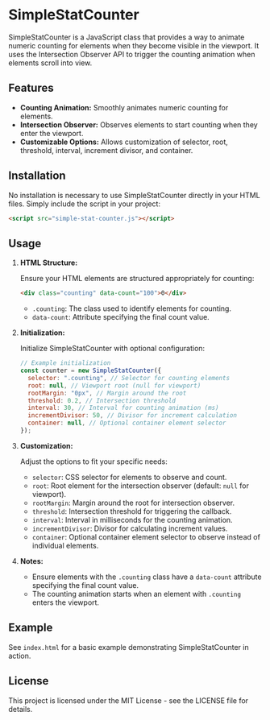 # SimpleStatCounter

SimpleStatCounter is a JavaScript class that provides a way to animate numeric counting for elements when they become visible in the viewport. It uses the Intersection Observer API to trigger the counting animation when elements scroll into view.

## Features

- **Counting Animation:** Smoothly animates numeric counting for elements.
- **Intersection Observer:** Observes elements to start counting when they enter the viewport.
- **Customizable Options:** Allows customization of selector, root, threshold, interval, increment divisor, and container.

## Installation

No installation is necessary to use SimpleStatCounter directly in your HTML files. Simply include the script in your project:

```html
<script src="simple-stat-counter.js"></script>
```

## Usage

1. **HTML Structure:**

   Ensure your HTML elements are structured appropriately for counting:

   ```html
   <div class="counting" data-count="100">0</div>
   ```

   - `.counting`: The class used to identify elements for counting.
   - `data-count`: Attribute specifying the final count value.

2. **Initialization:**

   Initialize SimpleStatCounter with optional configuration:

   ```javascript
   // Example initialization
   const counter = new SimpleStatCounter({
     selector: ".counting", // Selector for counting elements
     root: null, // Viewport root (null for viewport)
     rootMargin: "0px", // Margin around the root
     threshold: 0.2, // Intersection threshold
     interval: 30, // Interval for counting animation (ms)
     incrementDivisor: 50, // Divisor for increment calculation
     container: null, // Optional container element selector
   });
   ```

3. **Customization:**

   Adjust the options to fit your specific needs:

   - `selector`: CSS selector for elements to observe and count.
   - `root`: Root element for the intersection observer (default: `null` for viewport).
   - `rootMargin`: Margin around the root for intersection observer.
   - `threshold`: Intersection threshold for triggering the callback.
   - `interval`: Interval in milliseconds for the counting animation.
   - `incrementDivisor`: Divisor for calculating increment values.
   - `container`: Optional container element selector to observe instead of individual elements.

4. **Notes:**

   - Ensure elements with the `.counting` class have a `data-count` attribute specifying the final count value.
   - The counting animation starts when an element with `.counting` enters the viewport.

## Example

See `index.html` for a basic example demonstrating SimpleStatCounter in action.

## License

This project is licensed under the MIT License - see the LICENSE file for details.
